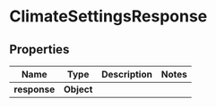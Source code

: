 
# ClimateSettingsResponse

## Properties
Name | Type | Description | Notes
------------ | ------------- | ------------- | -------------
**response** | **Object** |  | 



